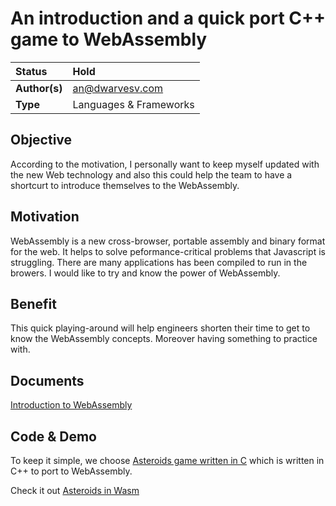 # An introduction and a quick port C++ game to WebAssembly

| Status        | Hold                   |
| :------------ | :--------------------- |
| **Author(s)** | an@dwarvesv.com        |
| **Type**      | Languages & Frameworks |

## Objective

According to the motivation, I personally want to keep myself updated with the new Web technology and also this could help the team to have a shortcurt to introduce themselves to the WebAssembly.

## Motivation

WebAssembly is a new cross-browser, portable assembly and binary format for the web. It helps to solve peformance-critical problems that Javascript is struggling. There are many applications has been compiled to run in the browers. I would like to try and know the power of WebAssembly.

## Benefit

This quick playing-around will help engineers shorten their time to get to know the WebAssembly concepts. Moreover having something to practice with.

## Documents

[Introduction to WebAssembly](/wasm.md)

## Code & Demo

To keep it simple, we choose [Asteroids game written in C](https://github.com/flightcrank/asteroids) which is written in C++ to port to WebAssembly.

Check it out [Asteroids in Wasm](/wasm-asteroids)
